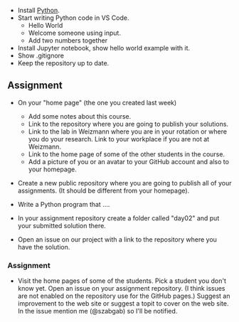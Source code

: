 

* Install [Python](https://www.python.org/).
* Start writing Python code in VS Code.
    * Hello World
    * Welcome someone using input.
    * Add two numbers together
* Install Jupyter notebook, show hello world example with it.
* Show .gitignore
* Keep the repository up to date.



## Assignment

* On your "home page" (the one you created last week)
    * Add some notes about this course.
    * Link to the repository where you are going to publish your solutions.
    * Link to the lab in Weizmann where you are in your rotation or where you do your research. Link to your workplace if you are not at Weizmann.
    * Link to the home page of some of the other students in the course.
    * Add a picture of you or an avatar to your GitHub account and also to your homepage.


* Create a new public repository where you are going to publish all of your assignments. (It should be different from your homepage).
* Write a Python program that ....
* In your assignment repository create a folder called "day02" and put your submitted solution there.

* Open an issue on our project with a link to the repository where you have the solution.





### Assignment

* Visit the home pages of some of the students. Pick a student you don't know yet. Open an issue on your assignment repository.
(I think issues are not enabled on the repository use for the GitHub pages.)
Suggest an improvement to the web site or suggest a topit to cover on the web site. In the issue mention me (@szabgab) so I'll be notified.
